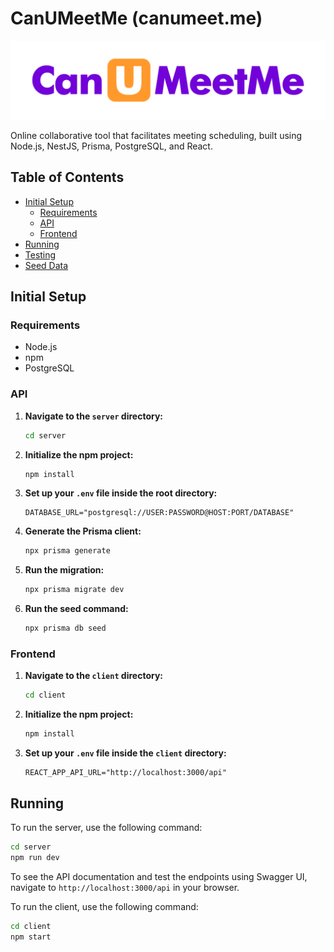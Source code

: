 # CanUMeetMe (canumeet.me)

[todo]: # (add build status badge here)

![CanUMeetMe](client/src/assets/logo.png)

Online collaborative tool that facilitates meeting scheduling, built using Node.js, NestJS, Prisma, PostgreSQL, and React.

## Table of Contents

- [Initial Setup](#initial-setup)
  - [Requirements](#requirements)
  - [API](#api)
  - [Frontend](#frontend)
- [Running](#running)
- [Testing](#testing)
- [Seed Data](#seed-data)

## Initial Setup

### Requirements

- Node.js
- npm
- PostgreSQL

### API

1. **Navigate to the `server` directory:**
    ```bash
    cd server
    ```

2. **Initialize the npm project:**
    ```bash
    npm install
    ```

3. **Set up your `.env` file inside the root directory:**
    ```env
    DATABASE_URL="postgresql://USER:PASSWORD@HOST:PORT/DATABASE"
    ```

4. **Generate the Prisma client:**
    ```bash
    npx prisma generate
    ```

5. **Run the migration:**
    ```bash
    npx prisma migrate dev
    ```

6. **Run the seed command:**
    ```bash
    npx prisma db seed
    ```

### Frontend

1. **Navigate to the `client` directory:**
    ```bash
    cd client
    ```

2. **Initialize the npm project:**
    ```bash
    npm install
    ```

3. **Set up your `.env` file inside the `client` directory:**
    ```env
    REACT_APP_API_URL="http://localhost:3000/api"
    ```

## Running

To run the server, use the following command:

```bash 
cd server
npm run dev
```

To see the API documentation and test the endpoints using Swagger UI, navigate to `http://localhost:3000/api` in your browser.

To run the client, use the following command:

```bash
cd client
npm start
```
